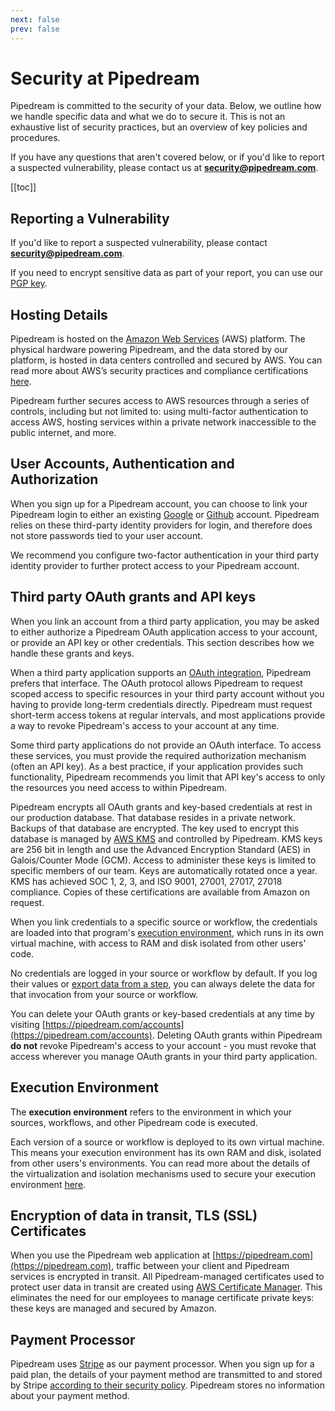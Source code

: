 ```yaml
---
next: false
prev: false
---
```


# Security at Pipedream

Pipedream is committed to the security of your data. Below, we outline how we handle specific data and what we do to secure it. This is not an exhaustive list of security practices, but an overview of key policies and procedures.

If you have any questions that aren't covered below, or if you'd like to report a suspected vulnerability, please contact us at <span style="font-weight: bold">security@pipedream.com</span>.

[[toc]]

## Reporting a Vulnerability

If you'd like to report a suspected vulnerability, please contact <span style="font-weight: bold">security@pipedream.com</span>.

If you need to encrypt sensitive data as part of your report, you can use our [PGP key](/security/pgp-key/).

## Hosting Details

Pipedream is hosted on the [Amazon Web Services](https://aws.amazon.com/) (AWS) platform. The physical hardware powering Pipedream, and the data stored by our platform, is hosted in data centers controlled and secured by AWS. You can read more about AWS’s security practices and compliance certifications [here](https://aws.amazon.com/security/).

Pipedream further secures access to AWS resources through a series of controls, including but not limited to: using multi-factor authentication to access AWS, hosting services within a private network inaccessible to the public internet, and more.

## User Accounts, Authentication and Authorization

When you sign up for a Pipedream account, you can choose to link your Pipedream login to either an existing [Google](https://google.com) or [Github](https://github.com) account. Pipedream relies on these third-party identity providers for login, and therefore does not store passwords tied to your user account.

We recommend you configure two-factor authentication in your third party identity provider to further protect access to your Pipedream account.

## Third party OAuth grants and API keys

When you link an account from a third party application, you may be asked to either authorize a Pipedream OAuth application access to your account, or provide an API key or other credentials. This section describes how we handle these grants and keys.

When a third party application supports an [OAuth integration](https://oauth.net/2/), Pipedream prefers that interface. The OAuth protocol allows Pipedream to request scoped access to specific resources in your third party account without you having to provide long-term credentials directly. Pipedream must request short-term access tokens at regular intervals, and most applications provide a way to revoke Pipedream's access to your account at any time.

Some third party applications do not provide an OAuth interface. To access these services, you must provide the required authorization mechanism (often an API key). As a best practice, if your application provides such functionality, Pipedream recommends you limit that API key's access to only the resources you need access to within Pipedream.

Pipedream encrypts all OAuth grants and key-based credentials at rest in our production database. That database resides in a private network. Backups of that database are encrypted. The key used to encrypt this database is managed by [AWS KMS](https://aws.amazon.com/kms/) and controlled by Pipedream. KMS keys are 256 bit in length and use the Advanced Encryption Standard (AES) in Galois/Counter Mode (GCM). Access to administer these keys is limited to specific members of our team. Keys are automatically rotated once a year. KMS has achieved SOC 1, 2, 3, and ISO 9001, 27001, 27017, 27018 compliance. Copies of these certifications are available from Amazon on request.

When you link credentials to a specific source or workflow, the credentials are loaded into that program's [execution environment](#execution-environment), which runs in its own virtual machine, with access to RAM and disk isolated from other users' code.

No credentials are logged in your source or workflow by default. If you log their values or [export data from a step](/workflows/steps/#step-exports), you can always delete the data for that invocation from your source or workflow.

You can delete your OAuth grants or key-based credentials at any time by visiting [https://pipedream.com/accounts](https://pipedream.com/accounts). Deleting OAuth grants within Pipedream **do not** revoke Pipedream's access to your account - you must revoke that access wherever you manage OAuth grants in your third party application.

## Execution Environment

The **execution environment** refers to the environment in which your sources, workflows, and other Pipedream code is executed.

Each version of a source or workflow is deployed to its own virtual machine. This means your execution environment has its own RAM and disk, isolated from other users's environments. You can read more about the details of the virtualization and isolation mechanisms used to secure your execution environment [here](https://firecracker-microvm.github.io/).

## Encryption of data in transit, TLS (SSL) Certificates

When you use the Pipedream web application at [https://pipedream.com](https://pipedream.com), traffic between your client and Pipedream services is encrypted in transit. All Pipedream-managed certificates used to protect user data in transit are created using [AWS Certificate Manager](https://aws.amazon.com/certificate-manager/). This eliminates the need for our employees to manage certificate private keys: these keys are managed and secured by Amazon.

## Payment Processor

Pipedream uses [Stripe](https://stripe.com) as our payment processor. When you sign up for a paid plan, the details of your payment method are transmitted to and stored by Stripe [according to their security policy](https://stripe.com/docs/security/stripe). Pipedream stores no information about your payment method.
